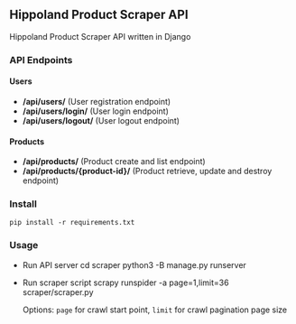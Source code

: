 ## Hippoland Product Scraper API

Hippoland Product Scraper API written in Django

### API Endpoints

#### Users

* **/api/users/** (User registration endpoint)
* **/api/users/login/** (User login endpoint)
* **/api/users/logout/** (User logout endpoint)


#### Products

* **/api/products/** (Product create and list endpoint)
* **/api/products/{product-id}/** (Product retrieve, update and destroy endpoint)

### Install 

    pip install -r requirements.txt

### Usage
  - Run API server
    cd scraper
    python3 -B manage.py runserver
  
  - Run scraper script
    scrapy runspider -a page=1,limit=36 scraper/scraper.py

    Options: `page` for crawl start point, `limit` for crawl pagination page size 
